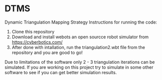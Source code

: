 # DTMS
Dynamic Triangulation Mapping Strategy 
Instructions for running the code:
1. Clone this repository 
2. Download and install webots an open sourcce robot simulator from https://cyberbotics.com/
3. After done with intallation, run the triangulation2.wbt file from the repository and you are good to go!


Due to limitations of the software only 2 - 3 triangulation iterations can be simulated. If you are working on this project try to simulate in some other software to see if you can get better simulation results. 
